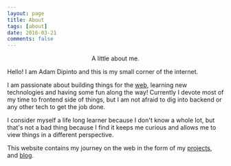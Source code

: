 ```yaml
---
layout: page
title: About
tags: [about]
date: 2016-03-21
comments: false
---
```

    
<center>A little about me.</center>

Hello! I am Adam Dipinto and this is my small corner of the internet.

I am passionate about building things for the [web](https://www.adamdipinto.ca/projects/), learning new technologies and having some fun along the way! Currently I devote most of my time to frontend side of things, but I am not afraid to dig into backend or any other tech to get the job done.

I consider myself a life long learner because I don't know a whole lot, but that's not a bad thing because I find it keeps me curious and allows me to view things in a different perspective.

 This website contains my journey on the web in the form of my [projects](https://www.adamdipinto.ca/projects/), and [blog](https://www.adamdipinto.ca/posts/).
